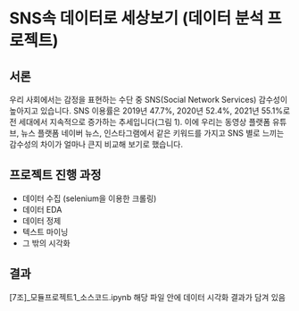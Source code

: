 # SNS속 데이터로 세상보기 (데이터 분석 프로젝트)

## 서론
우리 사회에서는 감정을 표현하는 수단 중 SNS(Social Network Services) 감수성이 높아지고 있습니다. SNS 이용률은 2019년 47.7%, 2020년 52.4%, 2021년 55.1%로 전 세대에서 지속적으로 증가하는 추세입니다(그림 1). 이에 우리는 동영상 플랫폼 유튜브, 뉴스 플랫폼 네이버 뉴스, 인스타그램에서 같은 키워드를 가지고 SNS 별로 느끼는 감수성의 차이가 얼마나 큰지 비교해 보기로 했습니다. 

## 프로젝트 진행 과정
  - 데이터 수집 (selenium을 이용한 크롤링)
  - 데이터 EDA
  - 데이터 정제
  - 텍스트 마이닝
  - 그 밖의 시각화

## 결과
[7조]_모듈프로젝트1_소스코드.ipynb
해당 파일 안에 데이터 시각화 결과가 담겨 있음
